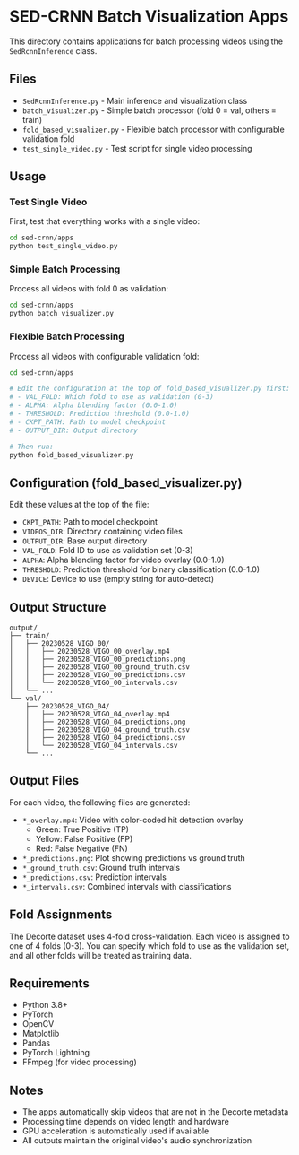 # SED-CRNN Batch Visualization Apps

This directory contains applications for batch processing videos using the `SedRcnnInference` class.

## Files

- `SedRcnnInference.py` - Main inference and visualization class
- `batch_visualizer.py` - Simple batch processor (fold 0 = val, others = train)
- `fold_based_visualizer.py` - Flexible batch processor with configurable validation fold
- `test_single_video.py` - Test script for single video processing

## Usage

### Test Single Video

First, test that everything works with a single video:

```bash
cd sed-crnn/apps
python test_single_video.py
```

### Simple Batch Processing

Process all videos with fold 0 as validation:

```bash
cd sed-crnn/apps
python batch_visualizer.py
```

### Flexible Batch Processing

Process all videos with configurable validation fold:

```bash
cd sed-crnn/apps

# Edit the configuration at the top of fold_based_visualizer.py first:
# - VAL_FOLD: Which fold to use as validation (0-3)
# - ALPHA: Alpha blending factor (0.0-1.0)
# - THRESHOLD: Prediction threshold (0.0-1.0)
# - CKPT_PATH: Path to model checkpoint
# - OUTPUT_DIR: Output directory

# Then run:
python fold_based_visualizer.py
```

## Configuration (fold_based_visualizer.py)

Edit these values at the top of the file:

- `CKPT_PATH`: Path to model checkpoint
- `VIDEOS_DIR`: Directory containing video files
- `OUTPUT_DIR`: Base output directory
- `VAL_FOLD`: Fold ID to use as validation set (0-3)
- `ALPHA`: Alpha blending factor for video overlay (0.0-1.0)
- `THRESHOLD`: Prediction threshold for binary classification (0.0-1.0)
- `DEVICE`: Device to use (empty string for auto-detect)

## Output Structure

```
output/
├── train/
│   ├── 20230528_VIGO_00/
│   │   ├── 20230528_VIGO_00_overlay.mp4
│   │   ├── 20230528_VIGO_00_predictions.png
│   │   ├── 20230528_VIGO_00_ground_truth.csv
│   │   ├── 20230528_VIGO_00_predictions.csv
│   │   └── 20230528_VIGO_00_intervals.csv
│   └── ...
└── val/
    ├── 20230528_VIGO_04/
    │   ├── 20230528_VIGO_04_overlay.mp4
    │   ├── 20230528_VIGO_04_predictions.png
    │   ├── 20230528_VIGO_04_ground_truth.csv
    │   ├── 20230528_VIGO_04_predictions.csv
    │   └── 20230528_VIGO_04_intervals.csv
    └── ...
```

## Output Files

For each video, the following files are generated:

- `*_overlay.mp4`: Video with color-coded hit detection overlay
  - Green: True Positive (TP)
  - Yellow: False Positive (FP)
  - Red: False Negative (FN)
- `*_predictions.png`: Plot showing predictions vs ground truth
- `*_ground_truth.csv`: Ground truth intervals
- `*_predictions.csv`: Prediction intervals
- `*_intervals.csv`: Combined intervals with classifications

## Fold Assignments

The Decorte dataset uses 4-fold cross-validation. Each video is assigned to one of 4 folds (0-3). You can specify which fold to use as the validation set, and all other folds will be treated as training data.

## Requirements

- Python 3.8+
- PyTorch
- OpenCV
- Matplotlib
- Pandas
- PyTorch Lightning
- FFmpeg (for video processing)

## Notes

- The apps automatically skip videos that are not in the Decorte metadata
- Processing time depends on video length and hardware
- GPU acceleration is automatically used if available
- All outputs maintain the original video's audio synchronization 